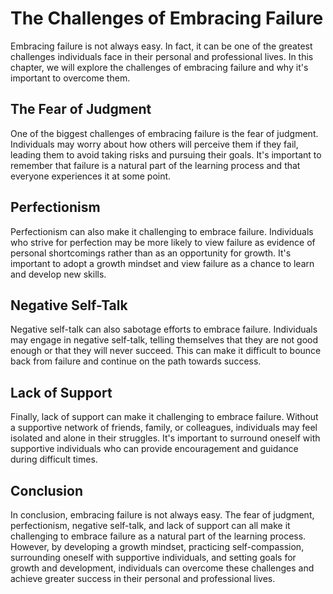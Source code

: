The Challenges of Embracing Failure
=================================================

Embracing failure is not always easy. In fact, it can be one of the greatest challenges individuals face in their personal and professional lives. In this chapter, we will explore the challenges of embracing failure and why it's important to overcome them.

The Fear of Judgment
--------------------

One of the biggest challenges of embracing failure is the fear of judgment. Individuals may worry about how others will perceive them if they fail, leading them to avoid taking risks and pursuing their goals. It's important to remember that failure is a natural part of the learning process and that everyone experiences it at some point.

Perfectionism
-------------

Perfectionism can also make it challenging to embrace failure. Individuals who strive for perfection may be more likely to view failure as evidence of personal shortcomings rather than as an opportunity for growth. It's important to adopt a growth mindset and view failure as a chance to learn and develop new skills.

Negative Self-Talk
------------------

Negative self-talk can also sabotage efforts to embrace failure. Individuals may engage in negative self-talk, telling themselves that they are not good enough or that they will never succeed. This can make it difficult to bounce back from failure and continue on the path towards success.

Lack of Support
---------------

Finally, lack of support can make it challenging to embrace failure. Without a supportive network of friends, family, or colleagues, individuals may feel isolated and alone in their struggles. It's important to surround oneself with supportive individuals who can provide encouragement and guidance during difficult times.

Conclusion
----------

In conclusion, embracing failure is not always easy. The fear of judgment, perfectionism, negative self-talk, and lack of support can all make it challenging to embrace failure as a natural part of the learning process. However, by developing a growth mindset, practicing self-compassion, surrounding oneself with supportive individuals, and setting goals for growth and development, individuals can overcome these challenges and achieve greater success in their personal and professional lives.


